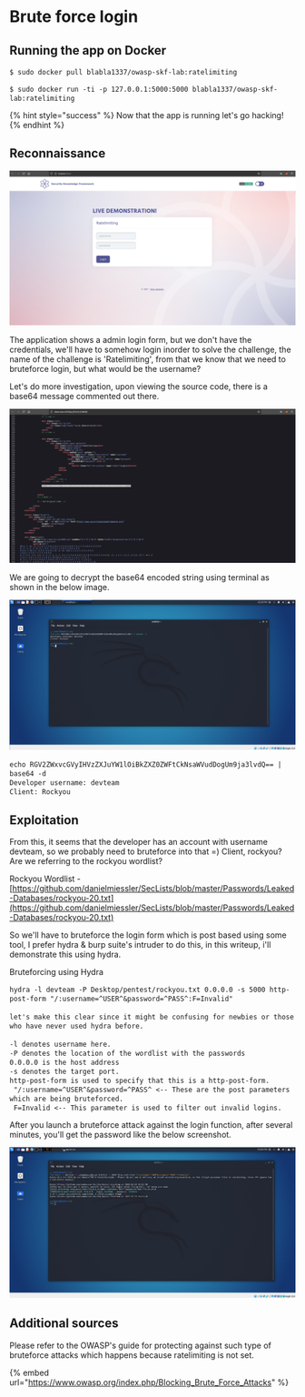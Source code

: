# Brute force login

## Running the app on Docker

```
$ sudo docker pull blabla1337/owasp-skf-lab:ratelimiting
```

```
$ sudo docker run -ti -p 127.0.0.1:5000:5000 blabla1337/owasp-skf-lab:ratelimiting
```

{% hint style="success" %}
Now that the app is running let's go hacking!
{% endhint %}

## Reconnaissance

![](https://raw.githubusercontent.com/blabla1337/skf-labs/master/.gitbook/assets/python/Ratelimiting/1.png)

The application shows a admin login form, but we don't have the credentials, we'll have to somehow login inorder to solve the challenge, the name of the challenge is 'Ratelimiting', from that we know that we need to bruteforce login, but what would be the username?

Let's do more investigation, upon viewing the source code, there is a base64 message commented out there.

![](https://raw.githubusercontent.com/blabla1337/skf-labs/master/.gitbook/assets/python/Ratelimiting/2.png)

We are going to decrypt the base64 encoded string using terminal as shown in the below image.

![](https://raw.githubusercontent.com/blabla1337/skf-labs/master/.gitbook/assets/python/Ratelimiting/3.png)

```
echo RGV2ZWxvcGVyIHVzZXJuYW1lOiBkZXZ0ZWFtCkNsaWVudDogUm9ja3lvdQ== | base64 -d
Developer username: devteam
Client: Rockyou
```

## Exploitation

From this, it seems that the developer has an account with username devteam, so we probably need to bruteforce into that =) Client, rockyou? Are we referring to the rockyou wordlist?

Rockyou Wordlist - [https://github.com/danielmiessler/SecLists/blob/master/Passwords/Leaked-Databases/rockyou-20.txt](https://github.com/danielmiessler/SecLists/blob/master/Passwords/Leaked-Databases/rockyou-20.txt)

So we'll have to bruteforce the login form which is post based using some tool, I prefer hydra & burp suite's intruder to do this, in this writeup, i'll demonstrate this using hydra.

Bruteforcing using Hydra

```
hydra -l devteam -P Desktop/pentest/rockyou.txt 0.0.0.0 -s 5000 http-post-form "/:username=^USER^&password=^PASS^:F=Invalid"

let's make this clear since it might be confusing for newbies or those who have never used hydra before.

-l denotes username here.
-P denotes the location of the wordlist with the passwords
0.0.0.0 is the host address
-s denotes the target port.
http-post-form is used to specify that this is a http-post-form.
 "/:username=^USER^&password=^PASS^ <-- These are the post parameters which are being bruteforced.
 F=Invalid <-- This parameter is used to filter out invalid logins.
```

After you launch a bruteforce attack against the login function, after several minutes, you'll get the password like the below screenshot.

![](https://raw.githubusercontent.com/blabla1337/skf-labs/master/.gitbook/assets/python/Ratelimiting/4.png)

## Additional sources

Please refer to the OWASP's guide for protecting against such type of bruteforce attacks which happens because ratelimiting is not set.

{% embed url="https://www.owasp.org/index.php/Blocking_Brute_Force_Attacks" %}
